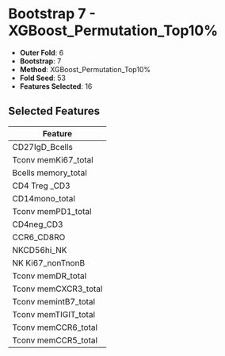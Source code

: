 # Bootstrap 7 - XGBoost_Permutation_Top10%

- **Outer Fold**: 6
- **Bootstrap**: 7
- **Method**: XGBoost_Permutation_Top10%
- **Fold Seed**: 53
- **Features Selected**: 16

## Selected Features

| Feature |
|---------|
| CD27IgD_Bcells |
| Tconv memKi67_total |
| Bcells memory_total |
| CD4 Treg _CD3 |
| CD14mono_total |
| Tconv memPD1_total |
| CD4neg_CD3 |
| CCR6_CD8RO |
| NKCD56hi_NK |
| NK Ki67_nonTnonB |
| Tconv memDR_total |
| Tconv memCXCR3_total |
| Tconv memintB7_total |
| Tconv memTIGIT_total |
| Tconv memCCR6_total |
| Tconv memCCR5_total |
